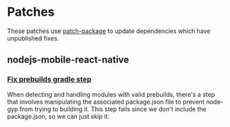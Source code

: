 # Patches

These patches use [patch-package](https://github.com/ds300/patch-package) to update dependencies which have unpublished fixes.

## nodejs-mobile-react-native

### [Fix prebuilds gradle step](./nodejs-mobile-react-native+16.17.10+001+nmrn-fix-prebuilds-gradle-step.patch)

When detecting and handling modules with valid prebuilds, there's a step that involves manipulating the associated package.json file to prevent node-gyp from trying to building it. This step fails since we don't include the package.json, so we can just skip it.
